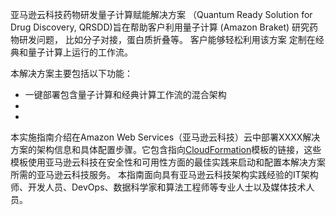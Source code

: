 亚马逊云科技药物研发量子计算赋能解决方案
（Quantum Ready Solution for Drug Discovery, 
QRSDD)旨在帮助客户利用量子计算 (Amazon Braket)
研究药物研发问题， 
比如分子对接，蛋白质折叠等。 客户能够轻松利用该方案
定制在经典和量子计算上运行的工作流。

本解决方案主要包括以下功能：
- 一键部署包含量子计算和经典计算工作流的混合架构 
- 
- 


本实施指南介绍在Amazon Web Services（亚马逊云科技）云中部署XXXX解决方案的架构信息和具体配置步骤。它包含指向[CloudFormation][cloudformation]模板的链接，这些模板使用亚马逊云科技在安全性和可用性方面的最佳实践来启动和配置本解决方案所需的亚马逊云科技服务。
本指南面向具有亚马逊云科技架构实践经验的IT架构师、开发人员、DevOps、数据科学家和算法工程师等专业人士以及媒体技术人员。

[cloudformation]: https://aws.amazon.com/en/cloudformation/